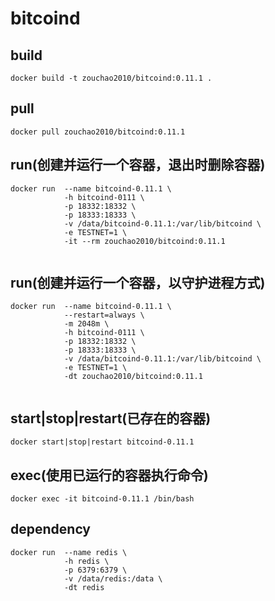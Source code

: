 # bitcoind

## build
```shell
docker build -t zouchao2010/bitcoind:0.11.1 .

```

## pull
```shell
docker pull zouchao2010/bitcoind:0.11.1

```
  
## run(创建并运行一个容器，退出时删除容器)
```shell
docker run  --name bitcoind-0.11.1 \
            -h bitcoind-0111 \
            -p 18332:18332 \
            -p 18333:18333 \
            -v /data/bitcoind-0.11.1:/var/lib/bitcoind \
            -e TESTNET=1 \
            -it --rm zouchao2010/bitcoind:0.11.1
            
```
  
## run(创建并运行一个容器，以守护进程方式)
```shell
docker run  --name bitcoind-0.11.1 \
            --restart=always \
            -m 2048m \
            -h bitcoind-0111 \
            -p 18332:18332 \
            -p 18333:18333 \
            -v /data/bitcoind-0.11.1:/var/lib/bitcoind \
            -e TESTNET=1 \
            -dt zouchao2010/bitcoind:0.11.1
            
```

## start|stop|restart(已存在的容器)
```shell
docker start|stop|restart bitcoind-0.11.1

```

## exec(使用已运行的容器执行命令)
```shell
docker exec -it bitcoind-0.11.1 /bin/bash

```


## dependency
```shell
docker run  --name redis \
            -h redis \
            -p 6379:6379 \
            -v /data/redis:/data \
            -dt redis
            
```
